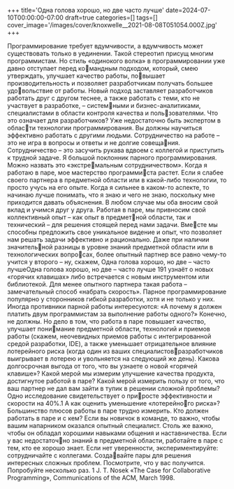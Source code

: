 +++
title='Одна голова хорошо, но две часто лучше'
date=2024-07-10T00:00:00-07:00
draft=true
categories=[]
tags=[]
cover_image='/images/cover/knoxwelle__2021-08-08T051054.000Z.jpg'
+++

Про­грам­ми­ро­ва­ние тре­бу­ет вдум­чи­во­сти, а вдумчивость может существовать 
только в уединении. Такой стереотип присущ многим программистам.
Но стиль «одинокого волка» в программировании уже давно отступает перед командным подходом, который, смею утверждать, улучшает качество работы, повышает производительность и позволяет разработчикам получать большее удовольствие от работы. Новый подход заставляет разработчиков работать друг 
с другом теснее, а также работать с теми, кто не участвует в разработке, – системными и бизнес-аналитиками, специалистами в области контроля качества и пользователями.
Что это означает для разработчиков? Уже недостаточно быть экспертом в области технологии программирования. Вы должны научиться эффективно работать 
с другими людьми.
Сотрудничество на работе – это не игра в вопросы и ответы и не долгие совещания. Сотрудничество – это засучить рукава вдвоем с коллегой и приступить 
к трудной задаче.
Я большой поклонник парного программирования. Можно назвать это «экстремальным сотрудничеством». Когда я работаю в паре, мое мастерство программиста растет. Если я слабее своего партнера в предметной области или в какой-либо 
технологии, то просто учусь на его опыте. Когда я сильнее в каком-то аспекте, то 
начинаю лучше понимать, что я знаю и чего не знаю, поскольку мне приходится 
давать объяснения. В любом случае мы оба вносим свой вклад и учимся друг 
у друга. 
Работая в паре, мы привносим свой коллективный опыт – как опыт в предметной области, так и технический – для решения стоящей перед нами задачи. Вместе мы способны предложить свое уникальное видение и опыт, что позволяет 
нам решать задачи эффективно и рационально. Даже при наличии значительной разницы в уровне знаний предметной области или в технологических вопросах, более опытный партнер все равно чему-то учится у второго – ну, скажем, 
Одна голова хорошо, 
но две – часто лучшеОдна голова хорошо, но две – часто лучше 191
узнаёт о новых «горячих клавишах» либо встречается с новым инструментом 
или библиотекой. Для менее опытного партнера такая работа – замечательный 
способ «набрать скорость».
Парное программирование популярно у сторонников гибкой разработки, хотя 
и не только у них. Иногда противники парной работы интересуются: «А почему 
я должен платить двум программистам за выполнение работы одного?» Конечно, 
не должны. Но дело в том, что работа в паре повышает качество, улучшает понимание предметной области, технологий и приемов работы (скажем, неочевидных 
приемов работы с интегрированной средой разработки, IDE), а также уменьшает 
отрицательное влияние лотерейного риска (когда один из ваших специалистовразработчиков выигрывает в лотерею и увольняется на следующий же день).
Какова долгосрочная выгода от того, что вы узнаете о новой «горячей клавише»? 
Какой мерой мы измерим улучшение качества продукта, достигнутое работой 
в паре? Какой мерой измерить пользу от того, что ваш партнер не дал вам зайти 
в тупик в решении сложной проблемы? Одно исследование свидетельствует о приросте эффективности и скорости на 40%.1 А как оценить уменьшение «лотерейного риска»? Большинство плюсов работы в паре трудно измерить.
Кто должен работать в паре и с кем? Если вы новичок в команде, то важно, чтобы 
вашим напарником оказался опытный специалист. Столь же важно, чтобы он 
обладал хорошими навыками общения и наставничества. Если у вас недостаточно знаний в предметной области, работайте в паре с тем, кто ее хорошо знает. 
Если нет уверенности, экспериментируйте: сотрудничайте с коллегами. Создавайте пары для решения интересных сложных проблем. Посмотрите, что у вас 
получится. Попробуйте несколько раз.
1 J. T. Nosek «The Case for Collaborative Programming», Communications of the ACM, 
March 1998.